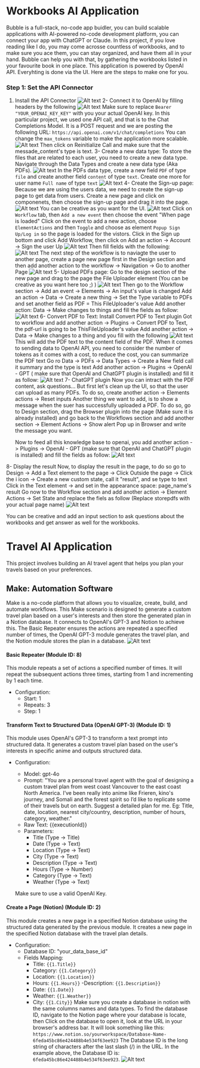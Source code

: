 # Workbooks AI Application
Bubble is a full-stack, no-code app buidler, you can build scalable applications with AI-powered no-code development platform, you can connect your app with ChatGPT or Claude. In this project, if you love reading like I do, you may come acrosse countless of workbooks, and to make sure you ace them, you can stay organized, and have them all in your hand. Bubble can help you with that, by gathering the workbooks listed in your favourite book in one place. This application is powered by OpenAI API. Everyhting is done via the UI. Here are the steps to make one for you.

### Step 1: Set the API Connector
1. Install the API Connector
    ![Alt text](https://github.com/KaoutharBousbaa1/AIProjects/blob/main/WorkbookAI/Screenshot%20(2).png?raw=true)
2- Connect it to OpenAI by filling headers by the following
    ![Alt text](https://github.com/KaoutharBousbaa1/AIProjects/blob/main/WorkbookAI/Screenshot%20(3).png?raw=true)
    Make sure to replace `Bearer "YOUR_OPENAI_KEY_KEY"` with you your actual OpenAI key.
    In this particular project, we used one API call, and that is to the Chat Completions Model. It is a POST request and we are posting the following URL: `https://api.openai.com/v1/chat/completions`
    You can change the `max_tokens` variable to make the application more scalable.
    ![Alt text](https://github.com/KaoutharBousbaa1/AIProjects/blob/main/WorkbookAI/Screenshot%20(4).png?raw=true)
    Then click on Reinitialize Call and make sure that the messade_content's type is text.
3- Create a new data type:
    To store the files that are related to each user, you need to create a new data type.
    Navigate through the Data Types and create a new data type (Aka PDFs).
    ![Alt text](https://github.com/KaoutharBousbaa1/AIProjects/blob/main/WorkbookAI/Screenshot%20(11).png?raw=true)
    In the PDFs data type, create a new field `PDF` of type `file` and create another field `content` of type `text`. Create one more for user name `Full name` of type `text`
    ![Alt text](https://github.com/KaoutharBousbaa1/AIProjects/blob/main/WorkbookAI/Screenshot%20(12).png?raw=true)
4- Create the Sign-up page:
    Because we are using the users data, we need to create the sign-up page to get data from users.
    Create a new page and click on componenets, then choose the sign-up page and drag it into the page.
    ![Alt text](https://github.com/KaoutharBousbaa1/AIProjects/blob/main/WorkbookAI/Screenshot%20(13).png?raw=true)
    You can be creative as you want for the UI.
    ![Alt text](https://github.com/KaoutharBousbaa1/AIProjects/blob/main/WorkbookAI/Screenshot%20(1).png?raw=true)
    Click on `Workflow` tab, then `Add a new event` then choose the event "When page is loaded"
    Click on the event to add a new action, choose `ElementActions` and then `Toggle` and choose as element `Popup Sign Up/Log in` so the page is loaded for the vistors.
    Click in the Sign up bottom and click Add Workflow, then click on Add an action -> Account -> Sign the user Up 
    ![Alt text](https://github.com/KaoutharBousbaa1/AIProjects/blob/main/WorkbookAI/Screenshot%20(14).png?raw=true)
    Then fill fields with the following: 
    ![Alt text](https://github.com/KaoutharBousbaa1/AIProjects/blob/main/WorkbookAI/Screenshot%20(15).png?raw=true)
    The next step of the workflow is to naviagte the user to another page, create a page new page first in the Design section and then add another action to the workflow -> Navigation -> Go to another Page
    ![Alt text](https://github.com/KaoutharBousbaa1/AIProjects/blob/main/WorkbookAI/Screenshot%20(16).png?raw=true)
5- Upload PDFs page:
    Go to the design section of the new page and drag to the page the File Uploader element (You can be creative as you want here too ;) )
    ![Alt text](https://github.com/KaoutharBousbaa1/AIProjects/blob/main/WorkbookAI/Screenshot%20(10).png?raw=true)
    Then go to the Workflow section -> Add an event -> Elements -> An input's value is changed
    Add an action -> Data -> Create a new thing -> Set the Type variable to PDFs and set another field as PDF = This FileUploader's value
    Add another action: Data -> Make changes to things and fill the fields as follow:
    ![Alt text](https://github.com/KaoutharBousbaa1/AIProjects/blob/main/WorkbookAI/Screenshot%20(18).png?raw=true)
6- Convert PDF to Text:
    Install Convert PDF to Text plugin
    Got to workflow and add another action -> Plugins -> Convert PDF to Text, the pdf-url is going to be ThisFileUploader's value
    Add another action -> Data -> Make changes to a thing and you fill with the following
    ![Alt text](https://github.com/KaoutharBousbaa1/AIProjects/blob/main/WorkbookAI/Screenshot%20(19).png?raw=true)
    This will add the PDF text to the content field of the PDF.
    When it comes to sending data to OpenAI API, you need to consider the number of tokens as it comes with a cost, to reduce the cost, you can summarize the PDF text
    Go ro Data -> PDFs -> Data Types -> Create a New field call it summary and the type is text
    Add another action -> Plugins -> OpenAI - GPT ( make sure that OpenAI and ChatGPT plugin is installed) and fill it as follow:
    ![Alt text](https://github.com/KaoutharBousbaa1/AIProjects/blob/main/WorkbookAI/Screenshot%20(20).png?raw=true)
7- ChatGPT plugin
    Now you can intract with the PDF content, ask questions...
    But first let's clean up the UI, so that the user can upload as many PDFs. To do so, create another action -> Elements actions -> Reset inputs
    Another thing we want to add, is to show a message when the suer has successfully uploaded a PDF. To do so, go to Design section, drag the Browser plugin into the page (Make sure it is already installed) and go back to the Workflows section and add another section -> Element Actions -> Show alert Pop up in Browser and write the message you want.
    
    Now to feed all this knowledge base to openai, you add another action -> Plugins -> OpenAI - GPT (make sure that OpenAI and ChatGPT plugin is installed) and fill the fields as follow:
    ![Alt text](https://github.com/KaoutharBousbaa1/AIProjects/blob/main/WorkbookAI/Screenshot%20(21).png?raw=true)

8- Display the result
    Now, to display the result in the page, to do so go to Design -> Add a Text element to the page -> Click Outside the page -> Click the i icon -> Create a new custom state, call it "result", and se type to text
    Click in the Text element -> and set in the appearance space: page_name's result 
    Go now to the Workflow section and add another action -> Element Actions -> Set State and replace the fiels as follow (Replace storepdfs with your actual page name)
    ![Alt text](https://github.com/KaoutharBousbaa1/AIProjects/blob/main/WorkbookAI/Screenshot%20(22).png?raw=true)

You can be creative and add an input section to ask questions about the workbooks and get answer as well for the workbooks.

# Travel AI Application
This project involves building an AI travel agent that helps you plan your travels based on your preferences.

## Make: Automation Software
Make is a no-code platform that allows you to visualize, create, build, and automate workflows.
This Make scenario is designed to generate a custom travel plan based on a user's interests and then store the generated plan in a Notion database. It connects to OpenAI's GPT-3 and Notion to achieve this. The Basic Repeater ensures the actions are repeated a specified number of times, the OpenAI GPT-3 module generates the travel plan, and the Notion module stores the plan in a database.
![Alt text](https://github.com/KaoutharBousbaa1/AIProjects/blob/main/TravelBot/Screenshot%20(7).png?raw=true)

#### Basic Repeater (Module ID: 8)
This module repeats a set of actions a specified number of times. It will repeat the subsequent actions three times, starting from 1 and incrementing by 1 each time.
* Configuration:
    - Start: 1
    - Repeats: 3
    - Step: 1

#### Transform Text to Structured Data (OpenAI GPT-3) (Module ID: 1)
This module uses OpenAI's GPT-3 to transform a text prompt into structured data. It generates a custom travel plan based on the user's interests in specific anime and outputs structured data.
* Configuration:
    - Model: gpt-4o
    - Prompt: "You are a personal travel agent with the goal of designing a custom travel plan from west coast Vancouver to the east coast North America. I’ve been really into anime like Frieren, kino's journey, and Somali and the forest spirit so I’d like to replicate some of their travels but on earth. Suggest a detailed plan for me. Eg: Title, date, location, nearest city/country, description, number of hours, category, weather."
    - Raw Text: {{executionId}}
    - Parameters:
        - Title (Type -> Title)
        - Date (Type -> Text)
        - Location (Type -> Text)
        - City (Type -> Text)
        - Description (Type -> Text)
        - Hours (Type -> Number)
        - Category (Type -> Text)
        - Weather (Type -> Text)
          
    Make sure to use a valid OpenAI Key.
  
#### Create a Page (Notion) (Module ID: 2)
This module creates a new page in a specified Notion database using the structured data generated by the previous module. It creates a new page in the specified Notion database with the travel plan details.
* Configuration:
    - Database ID: "your_data_base_id"
    - Fields Mapping:
        - Title: `{{1.Title}}`
        - Category: `{{1.Category}}`
        - Location: `{{1.Location}}`
        - Hours: `{{1.Hours}}`
        -Description: `{{1.Description}}`
        - Date: `{{1.Date}}`
        - Weather: `{{1.Weather}}`
        - City: `{{1.City}}`
    Make sure you create a database in notion with the same columns names and data types.
    To find the database ID, navigate to the Notion page where your database is locate, then Click on the database to open it, look at the URL in your browser's address bar. It will look something like this:
    `https://www.notion.so/yourworkspace/Database-Name-6feda45bc86e424488b4e534f63ee923`
    The Database ID is the long string of characters after the last slash (/) in the URL. In the example above, the Database ID is:
    `6feda45bc86e424488b4e534f63ee923`.
![Alt text](https://github.com/KaoutharBousbaa1/AIProjects/blob/main/TravelBot/Screenshot%20(8).png?raw=true)
